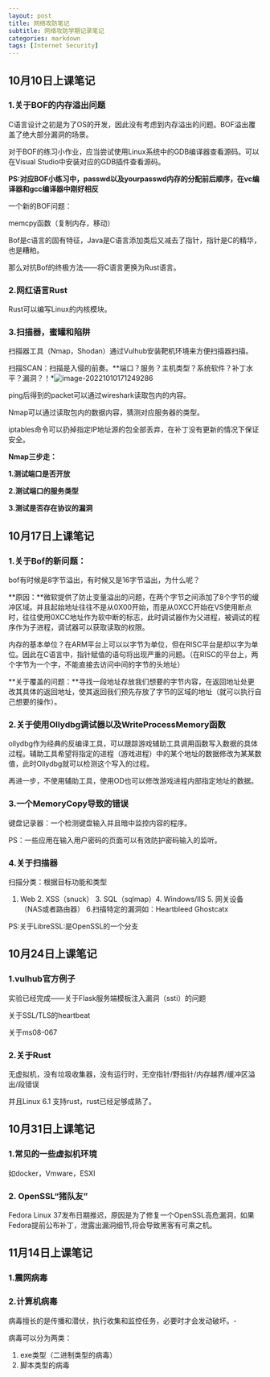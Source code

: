 ```yaml
---
layout: post
title: 网络攻防笔记
subtitle: 网络攻防学期记录笔记
categories: markdown
tags: [Internet Security]
---
```




## 10月10日上课笔记

### 1.关于BOF的内存溢出问题

C语言设计之初是为了OS的开发，因此没有考虑到内存溢出的问题。BOF溢出覆盖了绝大部分漏洞的场景。

对于BOF的练习小作业，应当尝试使用Linux系统中的GDB编译器查看源码。可以在Visual Studio中安装对应的GDB插件查看源码。

**PS:对应BOF小练习中，passwd以及yourpasswd内存的分配前后顺序，在vc编译器和gcc编译器中刚好相反**

一个新的BOF问题：

memcpy函数（复制内存，移动）

Bof是c语言的固有特征，Java是C语言添加类后又减去了指针，指针是C的精华，也是糟粕。

那么对抗Bof的终极方法——将C语言更换为Rust语言。

### 2.网红语言Rust

Rust可以编写Linux的内核模块。

### 3.扫描器，蜜罐和陷阱

扫描器工具（Nmap，Shodan）通过Vulhub安装靶机环境来方便扫描器扫描。

扫描SCAN：扫描是入侵的前奏。**端口？服务？主机类型？系统软件？补丁水平？漏洞？！*![image-20221010171249286](C:\Users\ljy\Desktop\科研\assets\image-20221010171249286.png)

ping后得到的packet可以通过wireshark读取包内的内容。

Nmap可以通过读取包内的数据内容，猜测对应服务器的类型。

iptables命令可以扔掉指定IP地址源的包全部丢弃，在补丁没有更新的情况下保证安全。

**Nmap三步走：**

**1.测试端口是否开放**

**2.测试端口的服务类型**

**3.测试是否存在协议的漏洞**

## 10月17日上课笔记

### 1.关于Bof的新问题：

bof有时候是8字节溢出，有时候又是16字节溢出，为什么呢？

**原因：**微软提供了防止变量溢出的问题，在两个字节之间添加了8个字节的缓冲区域。并且起始地址往往不是从0X00开始，而是从0XCC开始在VS使用断点时，往往使用0XCC地址作为软中断的标志，此时调试器作为父进程，被调试的程序作为子进程，调试器可以获取读取的权限。

内存的基本单位？在ARM平台上可以以字节为单位，但在RISC平台是却以字为单位。因此在C语言中，指针赋值的语句将出现严重的问题。（在RISC的平台上，两个字节为一个字，不能直接去访问中间的字节的头地址）

**关于覆盖的问题：**寻找一段地址存放我们想要的字节内容，在返回地址处更改其具体的返回地址，使其返回我们预先存放了字节的区域的地址（就可以执行自己想要的操作）。

### 2.关于使用Ollydbg调试器以及WriteProcessMemory函数

ollydbg作为经典的反编译工具，可以跟踪游戏辅助工具调用函数写入数据的具体过程。辅助工具希望将指定的进程（游戏进程）中的某个地址的数据修改为某某数值，此时Ollydbg就可以检测这个写入的过程。

再进一步，不使用辅助工具，使用OD也可以修改游戏进程内部指定地址的数据。

### 3.一个MemoryCopy导致的错误

键盘记录器：一个检测键盘输入并且暗中监控内容的程序。

PS：一些应用在输入用户密码的页面可以有效防护密码输入的监听。

### 4.关于扫描器

扫描分类：根据目标功能和类型

1. Web 2. XSS（snuck） 3. SQL（sqlmap）4. Windows/IIS 5. 网关设备（NAS或者路由器） 6.扫描特定的漏洞如：Heartbleed  Ghostcatx

PS:关于LibreSSL:是OpenSSL的一个分支

## 10月24日上课笔记

### 1.vulhub官方例子

实验已经完成——关于Flask服务端模板注入漏洞（ssti）的问题

关于SSL/TLS的heartbeat

关于ms08-067

### 2.关于Rust

无虚拟机，没有垃圾收集器，没有运行时，无空指针/野指针/内存越界/缓冲区溢出/段错误

并且Linux 6.1 支持rust，rust已经足够成熟了。

## 10月31日上课笔记

### 1.常见的一些虚拟机环境

如docker，Vmware，ESXI

### 2. OpenSSL“猪队友”

Fedora Linux 37发布日期推迟，原因是为了修复一个OpenSSL高危漏洞，如果Fedora提前公布补丁，泄露出漏洞细节,将会导致黑客有可乘之机。

## 11月14日上课笔记

### 1.震网病毒

### 2.计算机病毒

病毒擅长的是传播和潜伏，执行收集和监控任务，必要时才会发动破坏。-

病毒可以分为两类：

1. exe类型（二进制类型的病毒）
2. 脚本类型的病毒
